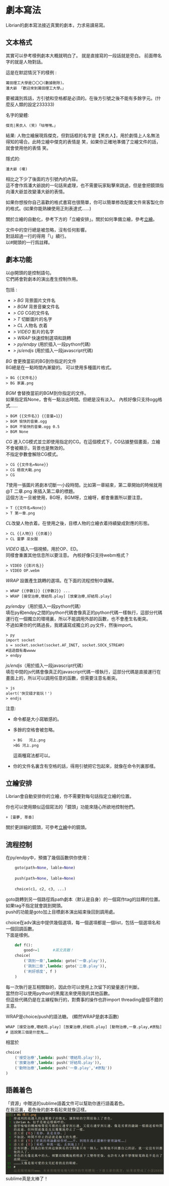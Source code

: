 # 劇本寫法
Librian的劇本寫法接近真實的劇本，力求易讀易寫。

## 文本格式

其實可以參考樣例劇本大概就明白了。
就是直接寫的一段話就是旁白。
前面帶名字的就是人物對話。

這是在默認情況下的樣例 :

    莆田理工大學是〇〇〇(數據刪除)。
    潘大爺 「歡迎來到莆田理工大學。」

要被識別爲話，方引號和空格都是必須的。在後方引號之後不能有多餘字元。(什麼反人類的設定233333)

名字的變體: 

    傑克|黑衣人 (笑)「咕嘿嘿。」

結果: 人物立繪展現爲傑克，但對話框的名字是【黑衣人】，用於劇情上人名無法得知的場合。此時立繪中傑克的表情是 笑，如果你正確地準備了立繪文件的話，就會使用他的表情 笑。

隱式的: 

    潘大爺 (嘆)

相比之下少了後面的方引號內的內容。   
這不會作爲潘大爺說的一句話來處理，也不需要玩家點擊來跳過，但是會把鏡頭指向潘大爺並改變潘大爺的表情。

如果你想按你自己喜歡的格式書寫也很簡單，你可以簡單修改配置文件來客製化你的格式。(如果你能熟練使用正則表達式……)

關於立繪的自動化，參考下方的「立繪安排」。關於如何準備立繪，參考[立繪](立繪.md)。

文件中的空行總是被忽略，沒有任何影響。   
對話超過一行的得用「\」續行。   
以#開頭的一行爲註釋。   

## 劇本功能

以@開頭的是控制語句。   
它們將會對劇本的演出產生控制作用。

包括 : 
 - *> BG* 背景圖片文件名
 - *> BGM* 背景音樂文件名
 - *> CG* CG的文件名
 - *> T* 切斷圖片的名字
 - *> CL* 人物名 衣着
 - *> VIDEO* 影片的名字
 - *> WRAP* 快速控制選項和跳轉
 - *> py/endpy* (用於插入一段python代碼) 
 - *> js/endjs* (用於插入一段javascript代碼) 

*BG* 會更換當前的BG到你指定的文件   
BG總是在一點時間內漸變的。
可以使用多種圖片格式。
    
    > BG {{文件名}}
    > BG 家裏.png

*BGM* 會替換當前的BGM到你指定的文件。   
如果指定爲None，會有一點淡出時間。但總是沒有淡入。
內核好像只支持ogg格式……

    > BGM {{文件名}} {{音量=1}}
    > BGM 愉快的音樂.ogg
    > BGM 不愉快的音樂.ogg 0.5
    > BGM None

*CG* 進入CG模式並立即使用指定的CG。在這個模式下，CG佔據整個畫面，立繪不會被顯示，背景也是無效的。   
不指定參數會解除CG模式。

    > CG {{文件名=None}}
    > CG 極夜大戰.png
    > CG

*T*使用一張圖片將劇本切斷一小段時間。比如第一章結束，第二章開始的時候就用 @T 二章.png 來插入第二章的標題。   
這個方法一旦被使用，BG呀，BGM呀，立繪呀，都會重置所以要注意。

    > T {{文件名=None}}
    > T 第一章.png

*CL*改變人物衣着。在使用之後，目標人物的立繪衣着持續變成對應的形態。

    > CL {{人物}} {{衣着}}
    > CL 靈夢 巫女服

*VIDEO* 插入一個視頻，用於OP、ED。   
同樣會重置其他信息所以要注意。
內核好像只支持webm格式？

    > VIDEO {{影片名}}
    > VIDEO OP.webm

*WRAP* 設置產生跳轉的選項。在下面的流程控制中講解。   

    > WRAP {{參數1}} {{參數2}} ... 
    > WRAP [接受治療,壞結局.play] [放棄治療,好結局.play]

*py/endpy*（用於插入一段python代碼）   
填在py和endpy之間的python代碼會像真正的python代碼一樣執行，這部分代碼運行在一個獨立的環境裏，所以不能調用外部的函數，也不會產生名衝突。  
不過如果你的代碼過長，我建議寫成獨立的.py文件，然後import。

    > py
    import socket
    s = socket.socket(socket.AF_INET, socket.SOCK_STREAM)
    #這遊戲有毒wwww
    > endpy

*js/endjs*（用於插入一段javascript代碼）   
填在中間的js代碼會像真正的javascript代碼一樣執行，這部分代碼是直接運行在畫面上的，所以可以調用任意的函數，但需要注意名衝突。

    > js
    alert('快交錢才能玩！')
    > endjs

注意: 
+ 命令都是大小寫敏感的。

+ 多餘的空格會被忽略。
    ```
    > BG   河上.png
    >BG 河上.png
    ```
    這兩種寫法都可以。

+ 你的文件名裏含有空格的話，得用引號把它包起來，就像在命令列裏那樣。

## 立繪安排

Librian會自動安排你的立繪，你不需要對每句話指定立繪的位置。

你也可以使用類似這個寫法的「鏡頭」功能來隨心所欲地控制他們。

    + [靈夢, 萃香]

關於更詳細的鏡頭，可參考[立繪](立繪.md)中的鏡頭。

## 流程控制

在py/endpy中，預備了幾個函數供你使用：
```python
    goto(path=None, lable=None)
  
    push(path=None, lable=None)
  
    choice(c1, c2, c3, ...)
```
goto跳轉到另一個路徑爲path劇本（默认是自身）的一個寫作tag的註釋的位置。如果tag不指定就會跳到開頭。   
push的功能是goto加上目標劇本演出結束後回到調用處。   

choice在adv演出中提供幾個選項，每一個選項都是一個list，包括一個選項名和一個回調函數。   
下面是樣例。   
```python
    def f():
        good+=1      #英文真難！
    choice(
        ('跳到一章',lambda: goto('一章.play')),
        ('跳到二章',lambda: goto('二章.play')),
        ('刷好感度', f )
    )
```
每一次執行是互相關聯的，因此你可以使用上次留下的變量進行判斷。   
當然你可以使用python的黑魔法來使用我的其他函數。   
但這些代碼仍是在主線程執行的，對費事的操作也許import threading是個不錯的主意。

WRAP是choice/push的語法糖。
(顯然WRAP是劇本函數)

    WRAP [接受治療,壞結局.play] [放棄治療,好結局.play] [動物治療,一章.play,#原點]
    # 話說第三個是什麼鬼……
相當於
```python
choice(
    ('接受治療',lambda: push('壞結局.play')),
    ('放棄治療',lambda: push('好結局.play')),
    ('動物治療',lambda: push('一章.play','#原點'))
)
```

## 語義着色
「資源」中贈送的sublime語義文件可以幫助你進行語義着色。   
在我這裏，着色後的劇本看起來就像這樣。   
![着色](着色.png)
sublime真是太棒了！